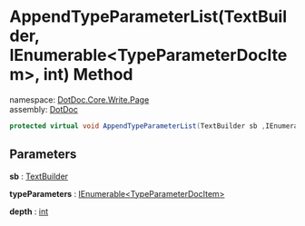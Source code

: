 ﻿# AppendTypeParameterList\(TextBuilder, IEnumerable\<TypeParameterDocItem\>, int\) Method

namespace: [DotDoc\.Core\.Write\.Page](../../DotDoc.Core.Write.Page.md)<br />
assembly: [DotDoc](../../../DotDoc.md)



```csharp
protected virtual void AppendTypeParameterList(TextBuilder sb ,IEnumerable<TypeParameterDocItem> typeParameters ,int depth = 2);
```

## Parameters

__sb__ : [TextBuilder](../../../DotDoc/DotDoc.Core.Write/TextBuilder.md)



__typeParameters__ : [IEnumerable\<TypeParameterDocItem\>](https://docs.microsoft.com/dotnet/api/System.Collections.Generic.IEnumerable-1)



__depth__ : [int](https://docs.microsoft.com/dotnet/api/System.Int32)



